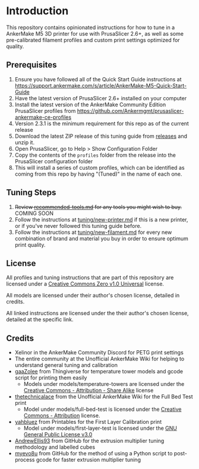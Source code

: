 # Introduction

This repository contains opinionated instructions for how to tune in a AnkerMake M5 3D printer for use with PrusaSlicer 2.6+, as well as some pre-calibrated filament profiles and custom print settings optimized for quality.

## Prerequisites

1. Ensure you have followed all of the Quick Start Guide instructions at <https://support.ankermake.com/s/article/AnkerMake-M5-Quick-Start-Guide>
1. Have the latest version of PrusaSlicer 2.6+ installed on your computer
1. Install the latest version of the AnkerMake Community Edition PrusaSlicer profiles from <https://github.com/Ankermgmt/prusaslicer-ankermake-ce-profiles>
  1. Version 2.3.1 is the minimum requirement for this repo as of the current release
1. Download the latest ZIP release of this tuning guide from [releases](https://github.com/natescherer/ankermake-m5-prusaslicer-tuning/releases/latest) and unzip it.
1. Open PrusaSlicer, go to Help > Show Configuration Folder
1. Copy the contents of the `profiles` folder from the release into the PrusaSlicer configuration folder
  1. This will install a series of custom profiles, which can be identified as coming from this repo by having "(Tuned)" in the name of each one.

## Tuning Steps

1. ~~Review [recommended-tools.md](recommended-tools.md) for any tools you might wish to buy.~~ COMING SOON
1. Follow the instructions at [tuning/new-printer.md](tuning/new-printer.md) if this is a new printer, or if you've never followed this tuning guide before.
1. Follow the instructions at [tuning/new-filament.md](tuning/new-filament.md) for every new combination of brand and material you buy in order to ensure optimum print quality.

## License

All profiles and tuning instructions that are part of this repository are licensed under a [Creative Commons Zero v1.0 Universal](LICENSE) license.

All models are licensed under their author's chosen license, detailed in credits.

All linked instructions are licensed under the their author's chosen license, detailed at the specific link.

## Credits

- Xelinor in the AnkerMake Community Discord for PETG print settings
- The entire community at the Unofficial AnkerMake Wiki for helping to understand general tuning and calibration
- [gaaZolee](https://www.thingiverse.com/thing:2729076) from Thingiverse for temperature tower models and gcode script for printing them easily
  - Models under models/temperature-towers are licensed under the [Creative Commons - Attribution - Share Alike](https://creativecommons.org/licenses/by-sa/3.0/) license
- [thetechnicalace](https://wiki.printed.boats/en/Troubleshooting/hardware-fixes) from the Unofficial AnkerMake Wiki for the Full Bed Test print
  - Model under models/full-bed-test is licensed under the [Creative Commons - Attribution](https://creativecommons.org/licenses/by/4.0/) license.
- [yahbluez](https://www.printables.com/model/251587-stress-free-first-layer-calibration-in-less-than-5) from Printables for the First Layer Calibration print
  - Model under models/first-layer-test is licensed under the [GNU General Public License v3.0](https://www.gnu.org/licenses/gpl-3.0.html)
- [AndrewEllis93](https://github.com/AndrewEllis93/Print-Tuning-Guide) from GitHub for the extrusion multiplier tuning methodology and labelled cubes
- [myevo8u](https://github.com/myevo8u/Prusa-Slicer-Extrusion-Multiplier-Calibration-Script) from GitHub for the method of using a Python script to post-process gcode for faster extrusion multiplier tuning

